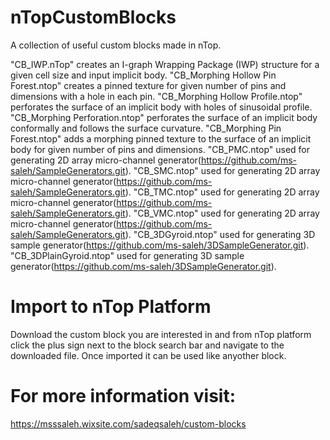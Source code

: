 # nTopCustomBlocks
A collection of useful custom blocks made in nTop.

"CB_IWP.nTop" creates an I-graph Wrapping Package (IWP) structure for a given cell size and input implicit body.
"CB_Morphing Hollow Pin Forest.ntop" creates a pinned texture for given number of pins and dimensions with a hole in each pin.
"CB_Morphing Hollow Profile.ntop" perforates the surface of an implicit body with holes of sinusoidal profile.
"CB_Morphing Perforation.ntop" perforates the surface of an implicit body conformally and follows the surface curvature.
"CB_Morphing Pin Forest.ntop" adds a morphing pinned texture to the surface of an implicit body for given number of pins and dimensions.
"CB_PMC.ntop" used for generating 2D array micro-channel generator(https://github.com/ms-saleh/SampleGenerators.git).
"CB_SMC.ntop" used for generating 2D array micro-channel generator(https://github.com/ms-saleh/SampleGenerators.git).
"CB_TMC.ntop" used for generating 2D array micro-channel generator(https://github.com/ms-saleh/SampleGenerators.git).
"CB_VMC.ntop" used for generating 2D array micro-channel generator(https://github.com/ms-saleh/SampleGenerators.git).
"CB_3DGyroid.ntop" used for generating 3D sample generator(https://github.com/ms-saleh/3DSampleGenerator.git).
"CB_3DPlainGyroid.ntop" used for generating 3D sample generator(https://github.com/ms-saleh/3DSampleGenerator.git).

# Import to nTop Platform
Download the custom block you are interested in and from nTop platform click the plus sign next to the block search bar and navigate to the downloaded file. Once imported it can be used like anyother block.

# For more information visit:
https://msssaleh.wixsite.com/sadeqsaleh/custom-blocks
